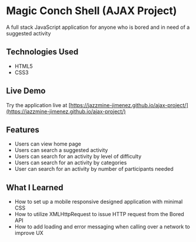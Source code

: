 # Magic Conch Shell (AJAX Project)

A full stack JavaScript application for anyone who is bored and in need of a suggested activity

## Technologies Used

- HTML5
- CSS3


## Live Demo

Try the application live at [https://jazzmine-jimenez.github.io/ajax-project/](https://jazzmine-jimenez.github.io/ajax-project/)

## Features

- Users can view home page
- Users can search a suggested activity
- Users can search for an activity by level of difficulty
- Users can search for an activity by categories
- User can search for an activity by number of participants needed

## What I Learned

- How to set up a mobile responsive designed application with minimal CSS 
- How to utilize XMLHttpRequest to issue HTTP request from the Bored API
- How to add loading and error messaging when calling over a network to improve UX





